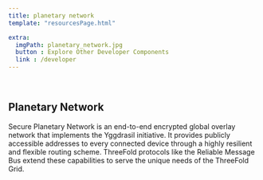```yaml
---
title: planetary network
template: "resourcesPage.html"

extra:
  imgPath: planetary_network.jpg
  button : Explore Other Developer Components
  link : /developer
---
```

<br>

## Planetary Network 

Secure Planetary Network is an end-to-end encrypted global overlay network that implements the Yggdrasil initiative. It provides publicly accessible addresses to every connected device through a highly resilient and flexible routing scheme. ThreeFold protocols like the Reliable Message Bus extend these capabilities to serve the unique needs of the ThreeFold Grid.
